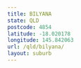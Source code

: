 ```yaml
---
title: BILYANA
state: QLD
postcode: 4854
latitude: -18.020178
longitude: 145.842063
url: /qld/bilyana/
layout: suburb
---
```


